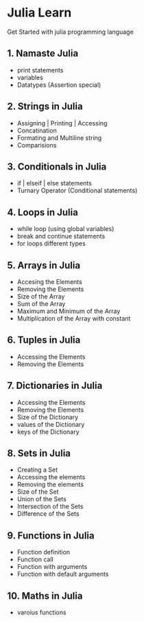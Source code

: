 # Julia Learn

Get Started with julia programming language

## 1. Namaste Julia

- print statements
- variables
- Datatypes (Assertion special)

## 2. Strings in Julia

- Assigning | Printing | Accessing
- Concatination
- Formating and Multiline string
- Comparisions

## 3. Conditionals in Julia

- if | elseif | else statements
- Turnary Operator (Conditional statements)

## 4. Loops in Julia

- while loop (using global variables)
- break and continue statements
- for loops different types

## 5. Arrays in Julia

- Accesing the Elements
- Removing the Elements
- Size of the Array
- Sum of the Array
- Maximum and Minimum of the Array
- Multiplication of the Array with constant

## 6. Tuples in Julia

- Accessing the Elements
- Removing the Elements

## 7. Dictionaries in Julia

- Accessing the Elements
- Removing the Elements
- Size of the Dictionary
- values of the Dictionary
- keys of the Dictionary

## 8. Sets in Julia

- Creating a Set
- Accessing the elements
- Removing the elements
- Size of the Set
- Union of the Sets
- Intersection of the Sets
- Difference of the Sets

## 9. Functions in Julia

- Function definition
- Function call
- Function with arguments
- Function with default arguments

## 10. Maths in Julia

- varoius functions
